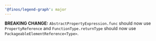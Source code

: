 ```yaml
---
'@finos/legend-graph': major
---
```


**BREAKING CHANGE:** `AbstractPropertyExpression.func` should now use `PropertyReference` and `FunctionType.returnType` should now use `PackageableElementReference<Type>`.
